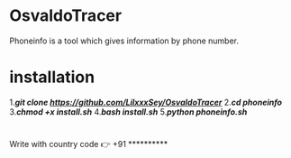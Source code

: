 # OsvaldoTracer
Phoneinfo is a tool which gives information by phone number.
# installation
1.***git clone https://github.com/LilxxxSey/OsvaldoTracer***
2.***cd phoneinfo***
3.***chmod +x install.sh***
4.***bash install.sh***
5.***python phoneinfo.sh***
# 
Write with country code 👉 +91 **********
#

